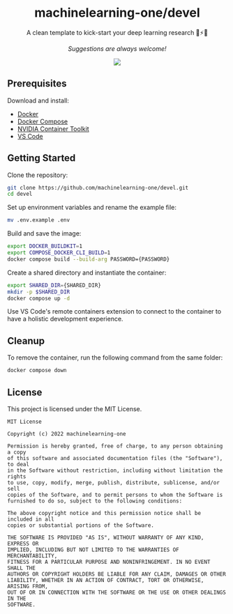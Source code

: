 <div align="center">

# machinelearning-one/devel

A clean template to kick-start your deep learning research 🚀⚡🔥<br>

_Suggestions are always welcome!_

![](https://resources.machinelearning.one/devel.png)

</div>

## Prerequisites

Download and install:

- [Docker](https://www.digitalocean.com/community/tutorials/how-to-install-and-use-docker-on-ubuntu-20-04) 
- [Docker Compose](https://www.digitalocean.com/community/tutorials/how-to-install-and-use-docker-compose-on-ubuntu-20-04)
- [NVIDIA Container Toolkit](https://docs.nvidia.com/datacenter/cloud-native/container-toolkit/install-guide.html#docker)
- [VS Code](https://code.visualstudio.com/)

## Getting Started

Clone the repository:

```sh
git clone https://github.com/machinelearning-one/devel.git
cd devel
```

Set up environment variables and rename the example file:

```sh
mv .env.example .env
```

Build and save the image:

```sh
export DOCKER_BUILDKIT=1
export COMPOSE_DOCKER_CLI_BUILD=1
docker compose build --build-arg PASSWORD={PASSWORD}
```

Create a shared directory and instantiate the container:

```sh
export SHARED_DIR={SHARED_DIR}
mkdir -p $SHARED_DIR
docker compose up -d
```
Use VS Code's remote containers extension to connect to the container to have a holistic development experience.


## Cleanup

To remove the container, run the following command from the same folder:

```sh
docker compose down
```

## License

This project is licensed under the MIT License.

```
MIT License

Copyright (c) 2022 machinelearning-one

Permission is hereby granted, free of charge, to any person obtaining a copy
of this software and associated documentation files (the "Software"), to deal
in the Software without restriction, including without limitation the rights
to use, copy, modify, merge, publish, distribute, sublicense, and/or sell
copies of the Software, and to permit persons to whom the Software is
furnished to do so, subject to the following conditions:

The above copyright notice and this permission notice shall be included in all
copies or substantial portions of the Software.

THE SOFTWARE IS PROVIDED "AS IS", WITHOUT WARRANTY OF ANY KIND, EXPRESS OR
IMPLIED, INCLUDING BUT NOT LIMITED TO THE WARRANTIES OF MERCHANTABILITY,
FITNESS FOR A PARTICULAR PURPOSE AND NONINFRINGEMENT. IN NO EVENT SHALL THE
AUTHORS OR COPYRIGHT HOLDERS BE LIABLE FOR ANY CLAIM, DAMAGES OR OTHER
LIABILITY, WHETHER IN AN ACTION OF CONTRACT, TORT OR OTHERWISE, ARISING FROM,
OUT OF OR IN CONNECTION WITH THE SOFTWARE OR THE USE OR OTHER DEALINGS IN THE
SOFTWARE.
```